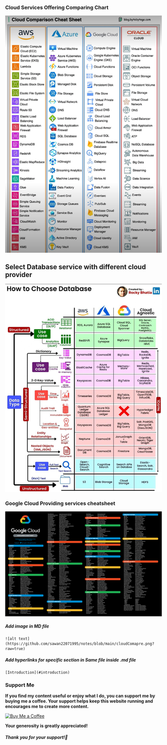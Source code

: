 ### Cloud Services Offering Comparing Chart

![Cloud Compare](https://github.com/sawan22071995/notes/blob/main/docs/Miscellaneous/cloudComapre.png?raw=true)

## Select Database service with different cloud provider

![Cloud Database](https://github.com/sawan22071995/notes/blob/main/docs/Miscellaneous/cloudDbChoose.jpg?raw=true)

### Google Cloud Providing services cheatsheet

![GCP cheat sheet](https://github.com/sawan22071995/notes/blob/main/docs/Miscellaneous/GCPServiceCheatSheet.png?raw=true)

##### Add image in MD file

```
![alt text](https://github.com/sawan22071995/notes/blob/main/cloudComapre.png?raw=true)
```

##### Add hyperlinks for specific section in Same file inside .md file

```
[Introduction](#introduction)
```





### Support Me

**If you find my content useful or enjoy what I do, you can support me by buying me a coffee. Your support helps keep this website running and encourages me to create more content.**

[![Buy Me a Coffee](https://www.buymeacoffee.com/assets/img/custom_images/orange_img.png)](https://www.buymeacoffee.com/sawanchokso)

**Your generosity is greatly appreciated!**

##### Thank you for your support!💚
